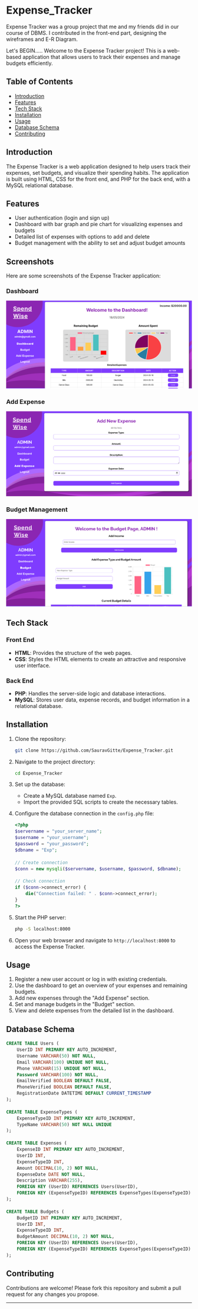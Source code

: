 # Expense_Tracker
Expense Tracker was a group project that me and my friends did in our course of DBMS. 
I contributed in the front-end part, designing the wireframes and E-R Diagram.

Let's BEGIN.....
Welcome to the Expense Tracker project! This is a web-based application that allows users to track their expenses and manage budgets efficiently. 

## Table of Contents
- [Introduction](#introduction)
- [Features](#features)
- [Tech Stack](#tech-stack)
- [Installation](#installation)
- [Usage](#usage)
- [Database Schema](#database-schema)
- [Contributing](#contributing)

## Introduction

The Expense Tracker is a web application designed to help users track their expenses, set budgets, and visualize their spending habits. The application is built using HTML, CSS for the front end, and PHP for the back end, with a MySQL relational database.

## Features

- User authentication (login and sign up)
- Dashboard with bar graph and pie chart for visualizing expenses and budgets
- Detailed list of expenses with options to add and delete
- Budget management with the ability to set and adjust budget amounts

## Screenshots

Here are some screenshots of the Expense Tracker application:

### Dashboard
![Dashboard](EXP/Screenshots/Dashboard.png)

### Add Expense
![Add Expense](EXP/Screenshots/NewExpense.png)

### Budget Management
![Budget Management](EXP/Screenshots/Budget.png)


## Tech Stack

### Front End
- **HTML**: Provides the structure of the web pages.
- **CSS**: Styles the HTML elements to create an attractive and responsive user interface.

### Back End
- **PHP**: Handles the server-side logic and database interactions.
- **MySQL**: Stores user data, expense records, and budget information in a relational database.

## Installation

1. Clone the repository:
   ```bash
   git clone https://github.com/SauravGitte/Expense_Tracker.git
   ```
2. Navigate to the project directory:
   ```bash
   cd Expense_Tracker
   ```
3. Set up the database:
   - Create a MySQL database named `Exp`.
   - Import the provided SQL scripts to create the necessary tables.

4. Configure the database connection in the `config.php` file:
   ```php
   <?php
   $servername = "your_server_name";
   $username = "your_username";
   $password = "your_password";
   $dbname = "Exp";

   // Create connection
   $conn = new mysqli($servername, $username, $password, $dbname);

   // Check connection
   if ($conn->connect_error) {
       die("Connection failed: " . $conn->connect_error);
   }
   ?>
   ```

5. Start the PHP server:
   ```bash
   php -S localhost:8000
   ```

6. Open your web browser and navigate to `http://localhost:8000` to access the Expense Tracker.

## Usage

1. Register a new user account or log in with existing credentials.
2. Use the dashboard to get an overview of your expenses and remaining budgets.
3. Add new expenses through the "Add Expense" section.
4. Set and manage budgets in the "Budget" section.
5. View and delete expenses from the detailed list in the dashboard.

## Database Schema

```sql
CREATE TABLE Users (
    UserID INT PRIMARY KEY AUTO_INCREMENT,
    Username VARCHAR(50) NOT NULL,
    Email VARCHAR(100) UNIQUE NOT NULL,
    Phone VARCHAR(15) UNIQUE NOT NULL,
    Password VARCHAR(100) NOT NULL,
    EmailVerified BOOLEAN DEFAULT FALSE,
    PhoneVerified BOOLEAN DEFAULT FALSE,
    RegistrationDate DATETIME DEFAULT CURRENT_TIMESTAMP
);

CREATE TABLE ExpenseTypes (
    ExpenseTypeID INT PRIMARY KEY AUTO_INCREMENT,
    TypeName VARCHAR(50) NOT NULL UNIQUE
);

CREATE TABLE Expenses (
    ExpenseID INT PRIMARY KEY AUTO_INCREMENT,
    UserID INT,
    ExpenseTypeID INT,
    Amount DECIMAL(10, 2) NOT NULL,
    ExpenseDate DATE NOT NULL,
    Description VARCHAR(255),
    FOREIGN KEY (UserID) REFERENCES Users(UserID),
    FOREIGN KEY (ExpenseTypeID) REFERENCES ExpenseTypes(ExpenseTypeID)
);

CREATE TABLE Budgets (
    BudgetID INT PRIMARY KEY AUTO_INCREMENT,
    UserID INT,
    ExpenseTypeID INT,
    BudgetAmount DECIMAL(10, 2) NOT NULL,
    FOREIGN KEY (UserID) REFERENCES Users(UserID),
    FOREIGN KEY (ExpenseTypeID) REFERENCES ExpenseTypes(ExpenseTypeID)
);
```

## Contributing

Contributions are welcome! Please fork this repository and submit a pull request for any changes you propose.


---
